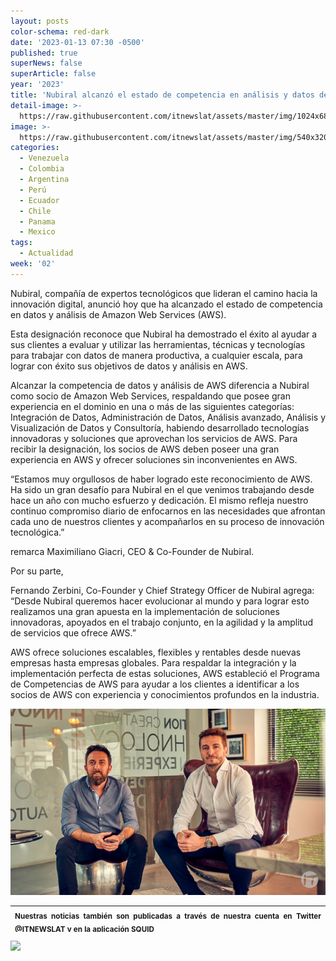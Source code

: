 ```yaml
---
layout: posts
color-schema: red-dark
date: '2023-01-13 07:30 -0500'
published: true
superNews: false
superArticle: false
year: '2023'
title: 'Nubiral alcanzó el estado de competencia en análisis y datos de AWS '
detail-image: >-
  https://raw.githubusercontent.com/itnewslat/assets/master/img/1024x680/Nubiral-g.jpg
image: >-
  https://raw.githubusercontent.com/itnewslat/assets/master/img/540x320/Nubiral-p.jpg
categories:
  - Venezuela
  - Colombia
  - Argentina
  - Perú
  - Ecuador
  - Chile
  - Panama
  - Mexico
tags:
  - Actualidad
week: '02'
---
```

Nubiral, compañía de expertos tecnológicos que lideran el camino hacia la innovación digital, anunció hoy que ha alcanzado el estado de competencia en datos y análisis de Amazon Web Services (AWS).
 
Esta designación reconoce que Nubiral ha demostrado el éxito al ayudar a sus clientes a evaluar y utilizar las herramientas, técnicas y tecnologías
 para trabajar con datos de manera productiva, a cualquier escala, para lograr con éxito sus objetivos de datos y análisis en AWS.  
 

Alcanzar la competencia de datos y análisis de AWS diferencia a Nubiral como socio de Amazon Web Services, respaldando que posee gran experiencia
 en el dominio en una o más de las siguientes categorías: Integración de Datos, Administración de Datos, Análisis avanzado, Análisis y Visualización de Datos y Consultoría, habiendo desarrollado tecnologías innovadoras y soluciones que aprovechan los
 servicios de AWS. Para recibir la designación, los socios de AWS deben poseer una gran experiencia en AWS y ofrecer soluciones sin inconvenientes en AWS.  
 

“Estamos muy orgullosos de haber logrado este reconocimiento de AWS. Ha sido un gran desafío para Nubiral en el que venimos trabajando desde
 hace un año con mucho esfuerzo y dedicación. El mismo refleja nuestro continuo compromiso diario de enfocarnos en las necesidades que afrontan cada uno de nuestros clientes y acompañarlos en su proceso de innovación tecnológica.”
 
remarca
Maximiliano Giacri, CEO & Co-Founder de Nubiral.
 

Por su parte,

Fernando Zerbini, Co-Founder y Chief Strategy Officer de Nubiral agrega: “Desde Nubiral queremos hacer evolucionar al mundo y para lograr esto realizamos una gran apuesta en la implementación de soluciones innovadoras, apoyados en el trabajo conjunto,
 en la agilidad y la amplitud de servicios que ofrece AWS.” 
 

AWS ofrece soluciones escalables, flexibles y rentables desde nuevas empresas hasta empresas globales. Para respaldar la integración y la implementación
 perfecta de estas soluciones, AWS estableció el Programa de Competencias de AWS para ayudar a los clientes a identificar a los socios de AWS con experiencia y conocimientos profundos en la industria. 

![](https://raw.githubusercontent.com/itnewslat/assets/master/img/540x320/Nubiral-p.jpg)

<table style="height: 42px;" width="569">
<tbody>
<tr>
<td style="text-align: justify;"><sub><strong>Nuestras noticias también son publicadas a través de nuestra cuenta en Twitter <a href="https://twitter.com/itnewslat?lang=es">@ITNEWSLAT</a> y en la aplicación <a href="https://squidapp.co/en/">SQUID</a></strong></sub></td>
</tr>
</tbody>
</table>

<img src="https://tracker.metricool.com/c3po.jpg?hash=56f88a41e39ab42c063cc51676587a04"/>